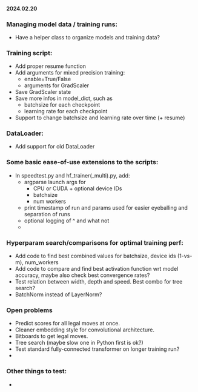 

#### 2024.02.20
### Managing model data / training runs:
- Have a helper class to organize models and training data?

### Training script:
- Add proper resume function
- Add arguments for mixed precision training:
    - enable=True/False
    - arguments for GradScaler
- Save GradScaler state
- Save more infos in model_dict, such as
    - batchsize for each checkpoint
    - learning rate for each checkpoint
- Support to change batchsize and learning rate over time (+ resume)

### DataLoader:
- Add support for old DataLoader

### Some basic ease-of-use extensions to the scripts:
- In speedtest.py and hf_trainer(_multi).py, add:
    - argparse launch args for 
        - CPU or CUDA + optional device IDs
        - batchsize
        - num workers
    - print timestamp of run and params used for easier eyeballing and separation of runs
    - optional logging of ^ and what not
    - 

### Hyperparam search/comparisons for optimal training perf:
- Add code to find best combined values for batchsize, device ids (1-vs-m), num_workers
- Add code to compare and find best activation function wrt model accuracy, maybe also check best convergence rates?
- Test relation between width, depth and speed. Best combo for tree search?
- BatchNorm instead of LayerNorm?

### Open problems
- Predict scores for all legal moves at once.
- Cleaner embedding style for convolutional architecture.
- Bitboards to get legal moves.
- Tree search (maybe slow one in Python first is ok?)
- Test standard fully-connected transformer on longer training run?
- 

### Other things to test:
- 
